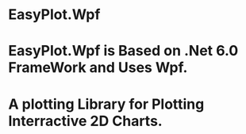 # EasyPlot.Wpf
# EasyPlot.Wpf is Based on .Net 6.0 FrameWork and Uses Wpf.
# A plotting Library for Plotting Interractive 2D Charts.

